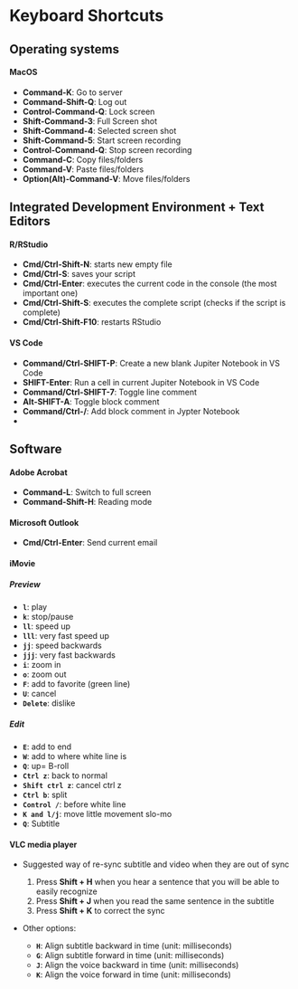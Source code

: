 # Keyboard Shortcuts


## Operating systems

#### MacOS
- **Command-K**:              Go to server
- **Command-Shift-Q**:        Log out
- **Control-Command-Q**:      Lock screen
- **Shift-Command-3**:        Full Screen shot
- **Shift-Command-4**:        Selected screen shot
- **Shift-Command-5**:        Start screen recording
- **Control-Command-Q**:      Stop screen recording
- **Command-C**:              Copy files/folders
- **Command-V**:              Paste files/folders
- **Option(Alt)-Command-V**:  Move files/folders


## Integrated Development Environment + Text Editors
#### R/RStudio

- **Cmd/Ctrl-Shift-N**:    starts new empty file
- **Cmd/Ctrl-S**:          saves your script
- **Cmd/Ctrl-Enter**:      executes the current code in the console (the most important one)
- **Cmd/Ctrl-Shift-S**:    executes the complete script (checks if the script is complete)
- **Cmd/Ctrl-Shift-F10**:  restarts RStudio

#### VS Code

- **Command/Ctrl-SHIFT-P**: Create a new blank Jupiter Notebook in VS Code
- **SHIFT-Enter**:          Run a cell in current Jupiter Notebook in VS Code
- **Command/Ctrl-SHIFT-7**: Toggle line comment
- **Alt-SHIFT-A**:          Toggle block comment
- **Command/Ctrl-/**:       Add block comment in Jypter Notebook
- 

## Software

#### Adobe Acrobat

- **Command-L**:            Switch to full screen
- **Command-Shift-H**:      Reading mode

#### Microsoft Outlook

- **Cmd/Ctrl-Enter**:       Send current email

#### iMovie

##### Preview
- **`l`**: play
- **`k`**: stop/pause
- **`ll`**: speed up
- **`lll`**: very fast speed up
- **`jj`**: speed backwards
- **`jjj`**: very fast backwards
- **`i`**: zoom in
- **`o`**: zoom out
- **`F`**: add to favorite (green line)
- **`U`**: cancel
- **`Delete`**: dislike

##### Edit
- **`E`**: add to end
- **`W`**: add to where white line is
- **`Q`**: up= B-roll
- **`Ctrl z`**: back to normal 
- **`Shift ctrl z`**: cancel ctrl z
- **`Ctrl b`**: split
- **`Control /`**: before white line 
- **`K and l/j`**: move little movement slo-mo
- **`Q`**: Subtitle

#### VLC media player
- Suggested way of re-sync subtitle and video when they are out of sync
  1. Press **Shift + H** when you hear a sentence that you will be able to easily recognize
  2. Press **Shift + J** when you read the same sentence in the subtitle
  3. Press **Shift + K** to correct the sync

- Other options:
  - **`H`**:              Align subtitle backward in time (unit: milliseconds)
  - **`G`**:              Align subtitle forward in time (unit: milliseconds)
  - **`J`**:              Align the voice backward in time (unit: milliseconds)
  - **`K`**:              Align the voice forward in time (unit: milliseconds)


